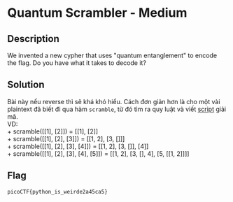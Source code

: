 # Quantum Scrambler - Medium
## Description
We invented a new cypher that uses "quantum entanglement" to encode the flag. Do you have what it takes to decode it?
## Solution
Bài này nếu reverse thì sẽ khá khó hiểu. Cách đơn giản hơn là cho một vài plaintext đã biết đi qua hàm `scramble`, từ đó tìm ra quy luật và viết [script](./sol.py) giải mã.  
VD:  
    + scramble([[1], [2]]) = [[1], [2]]  
    + scramble([[1], [2], [3]]) = [[1, 2], [3, []]]  
    + scramble([[1], [2], [3], [4]]) = [[1, 2], [3, []], [4]]  
    + scramble([[1], [2], [3], [4], [5]]) = [[1, 2], [3, [], 4], [5, [[1, 2]]]]  
## Flag
```
picoCTF{python_is_weirde2a45ca5}
```